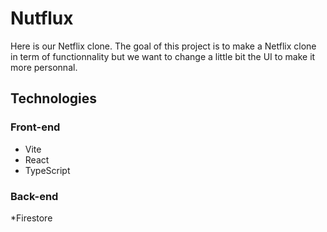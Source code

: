 # Nutflux

Here is our Netflix clone. The goal of this project is to make a Netflix clone in term of functionnality but we want to change a little bit the UI to make it more personnal.

## Technologies

### Front-end
* Vite
* React
* TypeScript

### Back-end
*Firestore
